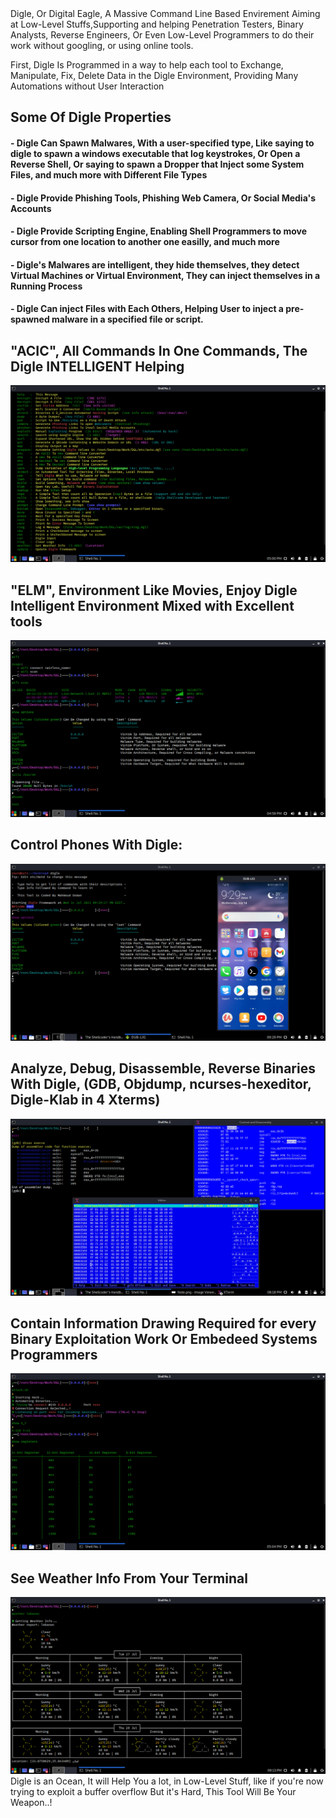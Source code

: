 <link rel="icon" type="image/png" href=media/sct/Digle2.png></link>
Digle, Or Digital Eagle, A Massive Command Line Based Envirement Aiming at Low-Level Stuffs,Supporting and helping Penetration Testers, Binary Analysts, Reverse Engineers, Or Even Low-Level Programmers to do their work without googling, or using online tools.

First, Digle Is Programmed in a way to help each tool to Exchange, Manipulate, Fix, Delete Data in the Digle Environment, Providing Many Automations without User Interaction

<h2>Some Of Digle Properties</h2>
<h4>- Digle Can Spawn Malwares, With a user-specified type, Like saying to digle to spawn a windows executable that log keystrokes, Or Open a Reverse Shell, Or saying to spawn a Dropper that Inject some System Files, and much more with Different File Types</h4>

<h4>- Digle Provide Phishing Tools, Phishing Web Camera, Or Social Media's Accounts</h4>
<h4>- Digle Provide Scripting Engine, Enabling Shell Programmers to move cursor from one location to another one easilly, and much more </h4>
<h4>- Digle's Malwares are intelligent, they hide themselves, they detect Virtual Machines or Virtual Environment, They can inject themselves in a Running Process</h4>
<h4>- Digle Can inject Files with Each Others, Helping User to inject a pre-spawned malware in a specified file or script.</h4>
<h2> "ACIC", All Commands In One Commands, The Digle INTELLIGENT Helping </h2>
<img src=media/sct/5.png>
<h2> "ELM", Environment Like Movies, Enjoy Digle Intelligent Environment Mixed with Excellent tools</h2>
<img src=media/sct/3.png>
<h2> Control Phones With Digle: </h2>

<img src=media/sct/1.png>

<h2> Analyze, Debug, Disassemble, Reverse Binaries With Digle, (GDB, Objdump, ncurses-hexeditor, Digle-Klab in 4 Xterms)</h2>
<img src=media/sct/2.png>
<h2>Contain Information Drawing Required for every Binary Exploitation Work Or Embedeed Systems Programmers</h2> 
<img src=media/sct/6.png>
<h2>See Weather Info From Your Terminal</h2>
<img src=media/sct/7.png>
Digle is an Ocean, It will Help You a lot, in Low-Level Stuff, like if you're now trying to exploit a buffer overflow But it's Hard, This Tool Will Be Your Weapon..!
